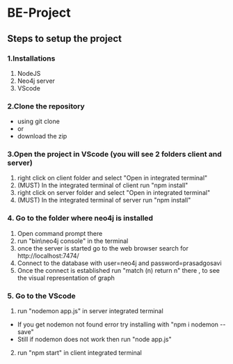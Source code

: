 # BE-Project

## Steps to setup the project

### 1.Installations

1. NodeJS 
2. Neo4j server 
3. VScode

### 2.Clone the repository
+ using git clone
+ or
+ download the zip

### 3.Open the project in VScode (you will see 2 folders client and server)
1. right click on client folder and select "Open in integrated terminal"
2. (MUST) In the integrated terminal of client run "npm install" 
3. right click on server folder and select "Open in integrated terminal"
4. (MUST) In the integrated terminal of server run "npm install" 

### 4. Go to the folder where neo4j is installed
 1. Open command prompt there
 2. run "bin\neo4j console" in the terminal
 3. once the server is started go to the web browser search for http://localhost:7474/
 4. Connect to the database with user=neo4j and password=prasadgosavi
 5. Once the connect is established run "match (n) return n" there , to see the visual representation of graph 
 
 ### 5. Go to the VScode 
 1. run "nodemon app.js" in server integrated terminal
 + If you get nodemon not found error try installing with "npm i nodemon --save"
 + Still if nodemon does not work then run "node app.js"
 2. run "npm start" in client integrated terminal
